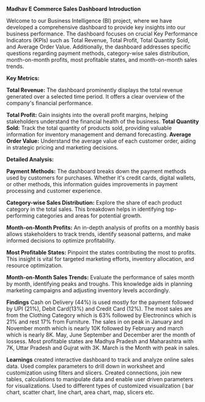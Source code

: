 **Madhav E Commerce Sales Dashboard**
 **Introduction**


Welcome to our Business Intelligence (BI) project, where we have developed a comprehensive dashboard to provide key insights into our business performance. The dashboard focuses on crucial Key Performance Indicators (KPIs) such as Total Revenue, Total Profit, Total Quantity Sold, and Average Order Value. Additionally, the dashboard addresses specific questions regarding payment methods, category-wise sales distribution, month-on-month profits, most profitable states, and month-on-month sales trends.

**Key Metrics:**

**Total Revenue:** The dashboard prominently displays the total revenue generated over a selected time period. It offers a clear overview of the company's financial performance.

**Total Profit:** Gain insights into the overall profit margins, helping stakeholders understand the financial health of the business.
 **Total Quantity Sold:** Track the total quantity of products sold, providing valuable information for inventory management and demand forecasting.
**Average Order Value:** Understand the average value of each customer order, aiding in strategic pricing and marketing decisions.

**Detailed Analysis:**

**Payment Methods:** The dashboard breaks down the payment methods used by customers for purchases. Whether it's credit cards, digital wallets, or other methods, this information guides improvements in payment processing and customer experience.

**Category-wise Sales Distribution:** Explore the share of each product category in the total sales. This breakdown helps in identifying top-performing categories and areas for potential growth.

**Month-on-Month Profits:** An in-depth analysis of profits on a monthly basis allows stakeholders to track trends, identify seasonal patterns, and make informed decisions to optimize profitability.

**Most Profitable States:** Pinpoint the states contributing the most to profits. This insight is vital for targeted marketing efforts, inventory allocation, and resource optimization.

**Month-on-Month Sales Trends:** Evaluate the performance of sales month by month, identifying peaks and troughs. This knowledge aids in planning marketing campaigns and adjusting inventory levels accordingly.

**Findings**
Cash on Delivery (44%) is used mostly for the payment followed by UPI (21%), Debit Card(13%) and Credit Card (12%).
The most sales are from the Clothing Category which is 63% followed by Electronincs which is 21% and rest 17% from Furniture.
The sales in on peak in January and November month which is nearly 10K followed by February and march which is nearly 8K. May, June September and December arer the month of lossess.
Most profitable states are Madhya Pradesh and Maharashtra with 7K, Uttar Pradesh and Gujrat with 3K. 
March is the Month with peak in sales.

**Learnings**
created interactive dashboard to track and analyze online sales data.
Used complex parameters to drill down in worksheet and customization using filters and slicers.
Created  connections, join new tables, calculations to manipulate data and enable user driven parameters for visualizations.
Used to different types of customized visualization ( bar chart, scatter chart, line chart, area chart, map, slicers etc.

